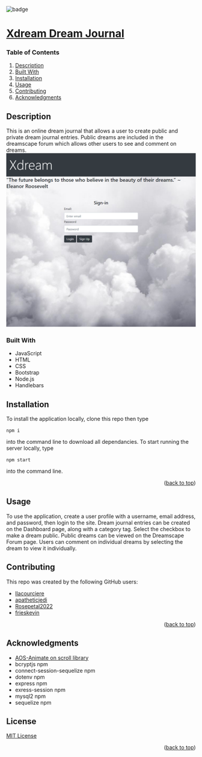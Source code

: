 
<div id="top"></div>

![badge](https://img.shields.io/badge/license-MIT-brightgreen)

# [Xdream Dream Journal](https://github.com/llacourciere/Xdream)

### Table of Contents

1. [Description](#description)
2. [Built With](#built-with)
3. [Installation](#installation)
4. [Usage](#usage)
5. [Contributing](#contributing)
6.  [Acknowledgments](#acknowledgments)

## Description

This is an online dream journal that allows a user to create public and private dream journal entries. Public dreams are included in the dreamscape forum which allows other users to see and comment on dreams.
![Xdream screenshot](./public/images/screencapture-localhost-3001-2022-10-24-16_45_12.png)

### Built With


* JavaScript
* HTML
* CSS
* Bootstrap
* Node.js
* Handlebars

## Installation

To install the application locally, clone this repo then type 
~~~ 
npm i 
~~~ 
into the command line to download all dependancies. To start running the server locally, type 
~~~ 
npm start 
~~~ 
into the command line. 

<p align="right">(<a href="#top">back to top</a>)</p>

## Usage

To use the application, create a user profile with a username, email address, and password, then login to the site. Dream journal entries can be created on the Dashboard page, along with a category tag. Select the checkbox to make a dream public. Public dreams can be viewed on the Dreamscape Forum page. Users can comment on individual dreams by selecting the dream to view it individually.

## Contributing

This repo was created by the following GitHub users: 
* [llacourciere](https://github.com/llacourciere)
* [apatheticjedi](https://github.com/apatheticjedi)
* [Rosepetal2022](https://github.com/Rosepetal2022)
* [frieskevin](https://github.com/frieskevin)

<p align="right">(<a href="#top">back to top</a>)</p>



## Acknowledgments

* [AOS-Animate on scroll library](https://github.com/michalsnik/aos)
* bcryptjs npm
* connect-session-sequelize npm
* dotenv npm
* express npm
* exress-session npm
* mysql2 npm
* sequelize npm



## License

[MIT License](https://spdx.org/licenses/MIT.html)


<p align="right">(<a href="#top">back to top</a>)</p>
